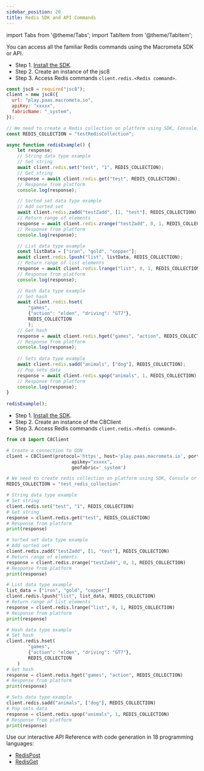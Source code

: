 ```yaml
---
sidebar_position: 20
title: Redis SDK and API Commands
---
```


import Tabs from '@theme/Tabs';
import TabItem from '@theme/TabItem';

You can access all the familiar Redis commands using the Macrometa SDK or API.

<Tabs groupId="operating-systems">
<TabItem value="js" label="JavaScript">

- Step 1. [Install the SDK](../../sdks/install-sdks.md).
- Step 2. Create an instance of the jsc8
- Step 3. Access Redis commands `client.redis.<Redis command>`.

```javascript
const jsc8 = require("jsc8");
client = new jsc8({
  url: "play.paas.macrometa.io",
  apiKey: "xxxxx",
  fabricName: "_system",
});

// We need to create a Redis collection on platform using SDK, Console, or API call
const REDIS_COLLECTION = "testRedisCollection";

async function redisExample() {
    let response;
    // String data type example
    // Set string
    await client.redis.set("test", "1", REDIS_COLLECTION);
    // Get string
    response = await client.redis.get("test", REDIS_COLLECTION);
    // Response from platform
    console.log(response);

    // Sorted set data type example
    // Add sorted set
    await client.redis.zadd("testZadd", [1, "test"], REDIS_COLLECTION);
    // Return range of elements
    response = await client.redis.zrange("testZadd", 0, 1, REDIS_COLLECTION);
    // Response from platform
    console.log(response);

    // List data type example
    const listData = ["iron", "gold", "copper"];
    await client.redis.lpush("list", listData, REDIS_COLLECTION);
    // Return range of list elements
    response = await client.redis.lrange("list", 0, 1, REDIS_COLLECTION);
    // Response from platform
    console.log(response);

    // Hash data type example
    // Set hash
    await client.redis.hset(
        "games", 
        {"action": "elden", "driving": "GT7"},
        REDIS_COLLECTION
        );
    // Get hash
    response = await client.redis.hget("games", "action", REDIS_COLLECTION);
    // Response from platform
    console.log(response);
    
    // Sets data type example
    await client.redis.sadd("animals", ["dog"], REDIS_COLLECTION);
    // Pop sets data
    response = await client.redis.spop("animals", 1, REDIS_COLLECTION);
    // Response from platform
    console.log(response);
}
  
redisExample();

```

</TabItem>
<TabItem value="py" label="Python">

- Step 1. [Install the SDK](../../sdks/install-sdks.md).
- Step 2. Create an instance of the C8Client
- Step 3. Access Redis commands `client.redis.<Redis command>`.

```py
from c8 import C8Client

# Create a connection to GDN
client = C8Client(protocol='https', host='play.paas.macrometa.io', port=443,
                        apikey="xxxxx",
                        geofabric='_system')

# We need to create redis collection on platform using SDK, Console or API call
REDIS_COLLECTION = "test_redis_collection"

# String data type example
# Set string
client.redis.set("test", "1", REDIS_COLLECTION)
# Get string
response = client.redis.get("test", REDIS_COLLECTION)
# Response from platform
print(response)

# Sorted set data type example
# Add sorted set
client.redis.zadd("testZadd", [1, "test"], REDIS_COLLECTION)
# Return range of elements
response = client.redis.zrange("testZadd", 0, 1, REDIS_COLLECTION)
# Response from platform
print(response)

# List data type example
list_data = ["iron", "gold", "copper"]
client.redis.lpush("list", list_data, REDIS_COLLECTION)
# Return range of list elements
response = client.redis.lrange("list", 0, 1, REDIS_COLLECTION)
# Response from platform
print(response)

# Hash data type example
# Set hash
client.redis.hset(
        "games",
        {"action": "elden", "driving": "GT7"},
        REDIS_COLLECTION
    )
# Get hash
response = client.redis.hget("games", "action", REDIS_COLLECTION)
# Response from platform
print(response)

# Sets data type example
client.redis.sadd("animals", ["dog"], REDIS_COLLECTION)
# Pop sets data
response = client.redis.spop("animals", 1, REDIS_COLLECTION)
# Response from platform
print(response)
```

</TabItem>
<TabItem value="api" label="REST API">

Use our interactive API Reference with code generation in 18 programming languages:

- [RedisPost](https://macrometa.com/docs/api#/operations/RedisPost)
- [RedisGet](https://macrometa.com/docs/api#/operations/RedisGet)

</TabItem>
</Tabs>
